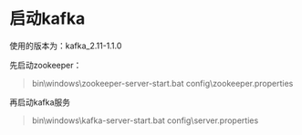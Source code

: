 # 启动kafka

使用的版本为：kafka_2.11-1.1.0

先启动zookeeper：

>bin\windows\zookeeper-server-start.bat  config\zookeeper.properties

再启动kafka服务

>bin\windows\kafka-server-start.bat  config\server.properties